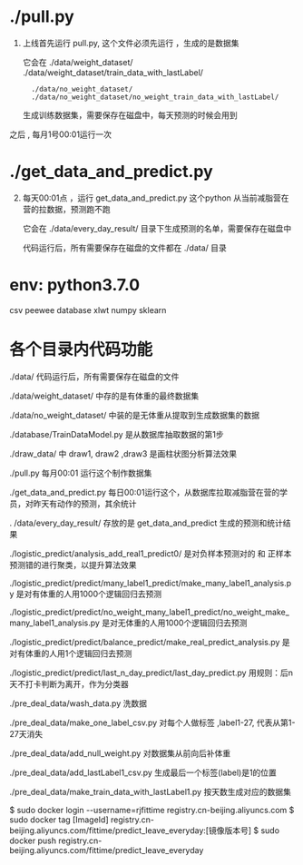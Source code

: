 #  ./pull.py
1. 上线首先运行 pull.py, 这个文件必须先运行 ，生成的是数据集

   它会在 ./data/weight_dataset/
         ./data/weight_dataset/train_data_with_lastLabel/
         
         ./data/no_weight_dataset/
         ./data/no_weight_dataset/no_weight_train_data_with_lastLabel/
         
   生成训练数据集，需要保存在磁盘中，每天预测的时候会用到   
  
  之后 , 每月1号00:01运行一次

#  ./get_data_and_predict.py 
2. 每天00:01点 ，运行 get_data_and_predict.py 
   这个python 从当前减脂营在营的拉数据，预测跑不跑
   
   它会在 ./data/every_day_result/
         目录下生成预测的名单，需要保存在磁盘中

   
   代码运行后，所有需要保存在磁盘的文件都在 ./data/ 目录
   
#  env: python3.7.0
csv peewee database xlwt numpy sklearn


#  各个目录内代码功能
  ./data/  代码运行后，所有需要保存在磁盘的文件
  
  ./data/weight_dataset/
    中存的是有体重的最终数据集
    
  ./data/no_weight_dataset/ 中装的是无体重从提取到生成数据集的数据
  
  ./database/TrainDataModel.py 
    是从数据库抽取数据的第1步
  
  ./draw_data/ 中 draw1, draw2 ,draw3 
    是画柱状图分析算法效果
  
  ./pull.py
    每月00:01 运行这个制作数据集
  
  ./get_data_and_predict.py 
    每日00:01运行这个，从数据库拉取减脂营在营的学员，对昨天有动作的预测，其余统计
    
  . /data/every_day_result/
    存放的是 get_data_and_predict 生成的预测和统计结果
  
  ./logistic_predict/analysis_add_real1_predict0/ 
    是对负样本预测对的 和 正样本预测错的进行聚类，以提升算法效果
  
  ./logistic_predict/predict/many_label1_predict/make_many_label1_analysis.py 
    是对有体重的人用1000个逻辑回归去预测
    
  ./logistic_predict/predict/no_weight_many_label1_predict/no_weight_make_many_label1_analysis.py
     是对无体重的人用1000个逻辑回归去预测
     
  ./logistic_predict/predict/balance_predict/make_real_predict_analysis.py
     是对有体重的人用1个逻辑回归去预测
  
  ./logistic_predict/predict/last_n_day_predict/last_day_predict.py
     用规则：后n天不打卡判断为离开，作为分类器
    
     
     
  ./pre_deal_data/wash_data.py  洗数据
  
  ./pre_deal_data/make_one_label_csv.py  对每个人做标签 ,label1-27, 代表从第1-27天消失
  
  ./pre_deal_data/add_null_weight.py 对数据集从前向后补体重
  
  ./pre_deal_data/add_lastLabel1_csv.py 生成最后一个标签(label)是1的位置
  
  ./pre_deal_data/make_train_data_with_lastLabel1.py  按天数生成对应的数据集
  
  
    

$ sudo docker login --username=rjfittime registry.cn-beijing.aliyuncs.com
$ sudo docker tag [ImageId] registry.cn-beijing.aliyuncs.com/fittime/predict_leave_everyday:[镜像版本号]
$ sudo docker push registry.cn-beijing.aliyuncs.com/fittime/predict_leave_everyday


